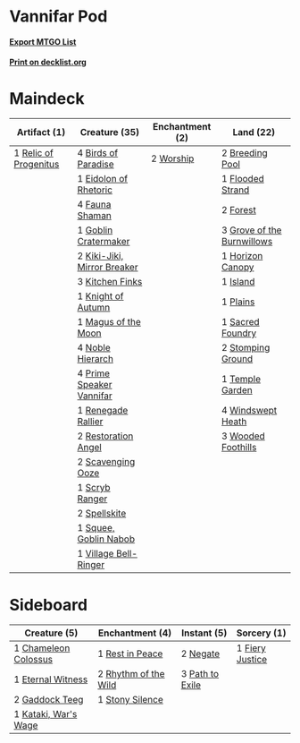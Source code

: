 # Vannifar Pod

#### [Export MTGO List](../collection/Vannifar%20Pod/Vannifar%20Pod.txt)
#### [Print on decklist.org](http://decklist.org/?deckmain=4%09Birds%20of%20Paradise%0A2%09Breeding%20Pool%0A1%09Eidolon%20of%20Rhetoric%0A4%09Fauna%20Shaman%0A1%09Flooded%20Strand%0A2%09Forest%0A1%09Goblin%20Cratermaker%0A3%09Grove%20of%20the%20Burnwillows%0A1%09Horizon%20Canopy%0A1%09Island%0A2%09Kiki-Jiki,%20Mirror%20Breaker%0A3%09Kitchen%20Finks%0A1%09Knight%20of%20Autumn%0A1%09Magus%20of%20the%20Moon%0A4%09Noble%20Hierarch%0A1%09Plains%0A4%09Prime%20Speaker%20Vannifar%0A1%09Relic%20of%20Progenitus%0A1%09Renegade%20Rallier%0A2%09Restoration%20Angel%0A1%09Sacred%20Foundry%0A2%09Scavenging%20Ooze%0A1%09Scryb%20Ranger%0A2%09Spellskite%0A1%09Squee,%20Goblin%20Nabob%0A2%09Stomping%20Ground%0A1%09Temple%20Garden%0A1%09Village%20Bell-Ringer%0A4%09Windswept%20Heath%0A3%09Wooded%20Foothills%0A2%09Worship&deckside=1%09Chameleon%20Colossus%0A1%09Eternal%20Witness%0A1%09Fiery%20Justice%0A2%09Gaddock%20Teeg%0A1%09Kataki,%20War's%20Wage%0A2%09Negate%0A3%09Path%20to%20Exile%0A1%09Rest%20in%20Peace%0A2%09Rhythm%20of%20the%20Wild%0A1%09Stony%20Silence)
# Maindeck

|                                          Artifact (1)                                          |                                            Creature (35)                                            |                                  Enchantment (2)                                  |                                              Land (22)                                              |
|------------------------------------------------------------------------------------------------|-----------------------------------------------------------------------------------------------------|-----------------------------------------------------------------------------------|-----------------------------------------------------------------------------------------------------|
|1 [Relic of Progenitus](http://gatherer.wizards.com/Pages/Card/Details.aspx?multiverseid=174824)|4 [Birds of Paradise](http://gatherer.wizards.com/Pages/Card/Details.aspx?multiverseid=129906)       |2 [Worship](http://gatherer.wizards.com/Pages/Card/Details.aspx?multiverseid=25553)|2 [Breeding Pool](http://gatherer.wizards.com/Pages/Card/Details.aspx?multiverseid=97088)            |
|                                                                                                |1 [Eidolon of Rhetoric](http://gatherer.wizards.com/Pages/Card/Details.aspx?multiverseid=380409)     |                                                                                   |1 [Flooded Strand](http://gatherer.wizards.com/Pages/Card/Details.aspx?multiverseid=405098)          |
|                                                                                                |4 [Fauna Shaman](http://gatherer.wizards.com/Pages/Card/Details.aspx?multiverseid=205059)            |                                                                                   |2 [Forest](http://gatherer.wizards.com/Pages/Card/Details.aspx?multiverseid=439860)                  |
|                                                                                                |1 [Goblin Cratermaker](http://gatherer.wizards.com/Pages/Card/Details.aspx?multiverseid=452853)      |                                                                                   |3 [Grove of the Burnwillows](http://gatherer.wizards.com/Pages/Card/Details.aspx?multiverseid=130595)|
|                                                                                                |2 [Kiki-Jiki, Mirror Breaker](http://gatherer.wizards.com/Pages/Card/Details.aspx?multiverseid=50321)|                                                                                   |1 [Horizon Canopy](http://gatherer.wizards.com/Pages/Card/Details.aspx?multiverseid=409571)          |
|                                                                                                |3 [Kitchen Finks](http://gatherer.wizards.com/Pages/Card/Details.aspx?multiverseid=370458)           |                                                                                   |1 [Island](http://gatherer.wizards.com/Pages/Card/Details.aspx?multiverseid=439857)                  |
|                                                                                                |1 [Knight of Autumn](http://gatherer.wizards.com/Pages/Card/Details.aspx?multiverseid=452933)        |                                                                                   |1 [Plains](http://gatherer.wizards.com/Pages/Card/Details.aspx?multiverseid=439856)                  |
|                                                                                                |1 [Magus of the Moon](http://gatherer.wizards.com/Pages/Card/Details.aspx?multiverseid=136152)       |                                                                                   |1 [Sacred Foundry](http://gatherer.wizards.com/Pages/Card/Details.aspx?multiverseid=405106)          |
|                                                                                                |4 [Noble Hierarch](http://gatherer.wizards.com/Pages/Card/Details.aspx?multiverseid=179434)          |                                                                                   |2 [Stomping Ground](http://gatherer.wizards.com/Pages/Card/Details.aspx?multiverseid=405110)         |
|                                                                                                |4 [Prime Speaker Vannifar](http://gatherer.wizards.com/Pages/Card/Details.aspx?multiverseid=457339)  |                                                                                   |1 [Temple Garden](http://gatherer.wizards.com/Pages/Card/Details.aspx?multiverseid=405112)           |
|                                                                                                |1 [Renegade Rallier](http://gatherer.wizards.com/Pages/Card/Details.aspx?multiverseid=423800)        |                                                                                   |4 [Windswept Heath](http://gatherer.wizards.com/Pages/Card/Details.aspx?multiverseid=405115)         |
|                                                                                                |2 [Restoration Angel](http://gatherer.wizards.com/Pages/Card/Details.aspx?multiverseid=240096)       |                                                                                   |3 [Wooded Foothills](http://gatherer.wizards.com/Pages/Card/Details.aspx?multiverseid=405116)        |
|                                                                                                |2 [Scavenging Ooze](http://gatherer.wizards.com/Pages/Card/Details.aspx?multiverseid=420783)         |                                                                                   |                                                                                                     |
|                                                                                                |1 [Scryb Ranger](http://gatherer.wizards.com/Pages/Card/Details.aspx?multiverseid=118924)            |                                                                                   |                                                                                                     |
|                                                                                                |2 [Spellskite](http://gatherer.wizards.com/Pages/Card/Details.aspx?multiverseid=397743)              |                                                                                   |                                                                                                     |
|                                                                                                |1 [Squee, Goblin Nabob](http://gatherer.wizards.com/Pages/Card/Details.aspx?multiverseid=106473)     |                                                                                   |                                                                                                     |
|                                                                                                |1 [Village Bell-Ringer](http://gatherer.wizards.com/Pages/Card/Details.aspx?multiverseid=409598)     |                                                                                   |                                                                                                     |


# Sideboard

|                                         Creature (5)                                          |                                        Enchantment (4)                                        |                                       Instant (5)                                        |                                       Sorcery (1)                                        |
|-----------------------------------------------------------------------------------------------|-----------------------------------------------------------------------------------------------|------------------------------------------------------------------------------------------|------------------------------------------------------------------------------------------|
|1 [Chameleon Colossus](http://gatherer.wizards.com/Pages/Card/Details.aspx?multiverseid=220451)|1 [Rest in Peace](http://gatherer.wizards.com/Pages/Card/Details.aspx?multiverseid=442021)     |2 [Negate](http://gatherer.wizards.com/Pages/Card/Details.aspx?multiverseid=423707)       |1 [Fiery Justice](http://gatherer.wizards.com/Pages/Card/Details.aspx?multiverseid=376332)|
|1 [Eternal Witness](http://gatherer.wizards.com/Pages/Card/Details.aspx?multiverseid=51628)    |2 [Rhythm of the Wild](http://gatherer.wizards.com/Pages/Card/Details.aspx?multiverseid=457345)|3 [Path to Exile](http://gatherer.wizards.com/Pages/Card/Details.aspx?multiverseid=220511)|                                                                                          |
|2 [Gaddock Teeg](http://gatherer.wizards.com/Pages/Card/Details.aspx?multiverseid=140188)      |1 [Stony Silence](http://gatherer.wizards.com/Pages/Card/Details.aspx?multiverseid=247425)     |                                                                                          |                                                                                          |
|1 [Kataki, War's Wage](http://gatherer.wizards.com/Pages/Card/Details.aspx?multiverseid=382190)|                                                                                               |                                                                                          |                                                                                          |


